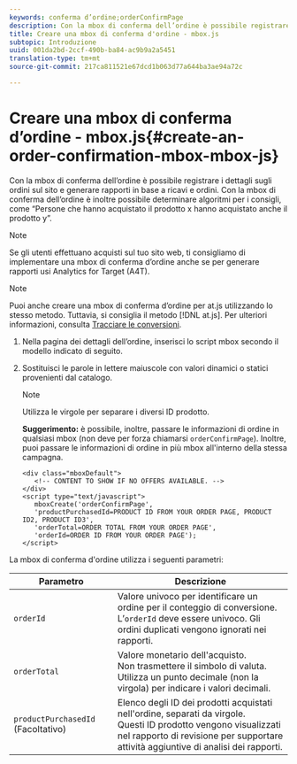 ```yaml
---
keywords: conferma d’ordine;orderConfirmPage
description: Con la mbox di conferma dell’ordine è possibile registrare i dettagli sugli ordini sul sito e generare rapporti in base a ricavi e ordini. Con la mbox di conferma dell’ordine è inoltre possibile determinare algoritmi per i consigli, come “Persone che hanno acquistato il prodotto x hanno acquistato anche il prodotto y”.
title: Creare una mbox di conferma d'ordine - mbox.js
subtopic: Introduzione
uuid: 001da2bd-2ccf-490b-ba84-ac9b9a2a5451
translation-type: tm+mt
source-git-commit: 217ca811521e67dcd1b063d77a644ba3ae94a72c

---
```



# Creare una mbox di conferma d’ordine - mbox.js{#create-an-order-confirmation-mbox-mbox-js}

Con la mbox di conferma dell’ordine è possibile registrare i dettagli sugli ordini sul sito e generare rapporti in base a ricavi e ordini. Con la mbox di conferma dell’ordine è inoltre possibile determinare algoritmi per i consigli, come “Persone che hanno acquistato il prodotto x hanno acquistato anche il prodotto y”.

>[!NOTE]
>
>Se gli utenti effettuano acquisti sul tuo sito web, ti consigliamo di implementare una mbox di conferma d’ordine anche se per generare rapporti usi Analytics for Target (A4T).

>[!NOTE]
>
>Puoi anche creare una mbox di conferma d’ordine per at.js utilizzando lo stesso metodo. Tuttavia, si consiglia il metodo [!DNL at.js]. Per ulteriori informazioni, consulta [Tracciare le conversioni](../../../c-implementing-target/c-implementing-target-for-client-side-web/how-to-deployatjs/implementing-target-without-a-tag-manager.md#task_E85D2F64FEB84201A594F2288FABF053).

1. Nella pagina dei dettagli dell’ordine, inserisci lo script mbox secondo il modello indicato di seguito.
1. Sostituisci le parole in lettere maiuscole con valori dinamici o statici provenienti dal catalogo.

   >[!NOTE]
   >
   >Utilizza le virgole per separare i diversi ID prodotto.

   **Suggerimento:** è possibile, inoltre, passare le informazioni di ordine in qualsiasi mbox (non deve per forza chiamarsi `orderConfirmPage`). Inoltre, puoi passare le informazioni di ordine in più mbox all'interno della stessa campagna.

   ```
   <div class="mboxDefault"> 
      <!-- CONTENT TO SHOW IF NO OFFERS AVAILABLE. --> 
   </div> 
   <script type="text/javascript">    
      mboxCreate('orderConfirmPage', 
      'productPurchasedId=PRODUCT ID FROM YOUR ORDER PAGE, PRODUCT ID2, PRODUCT ID3', 
      'orderTotal=ORDER TOTAL FROM YOUR ORDER PAGE', 
      'orderId=ORDER ID FROM YOUR ORDER PAGE'); 
   </script> 
   ```

La mbox di conferma d'ordine utilizza i seguenti parametri:

| Parametro | Descrizione |
|--- |--- |
| `orderId` | Valore univoco per identificare un ordine per il conteggio di conversione.<br>L’`orderId` deve essere univoco. Gli ordini duplicati vengono ignorati nei rapporti. |
| `orderTotal` | Valore monetario dell'acquisto.<br>Non trasmettere il simbolo di valuta. Utilizza un punto decimale (non la virgola) per indicare i valori decimali. |
| `productPurchasedId` (Facoltativo) | Elenco degli ID dei prodotti acquistati nell'ordine, separati da virgole.<br>Questi ID prodotto vengono visualizzati nel rapporto di revisione per supportare attività aggiuntive di analisi dei rapporti. |